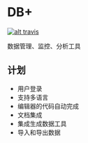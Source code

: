 # DB+

[![alt travis](https://travis-ci.org/lalolv/dbplus-server.svg?branch=master)](https://travis-ci.org/lalolv/dbplus-server)

数据管理、监控、分析工具

## 计划

- 用户登录
- 支持多语言
- 编辑器的代码自动完成
- 文档集成
- 集成生成数据工具
- 导入和导出数据
